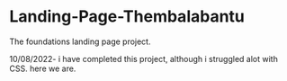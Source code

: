 # Landing-Page-Thembalabantu
The foundations landing page project.

10/08/2022- i have completed this project, although i struggled alot with CSS. here we are.